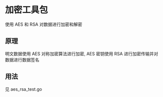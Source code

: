 # 加密工具包

使用 AES 和 RSA 对数据进行加密和解密

## 原理

明文数据使用 AES 对称加密算法进行加密, AES 密钥使用 RSA 进行加密传输并对数据进行数据签名


## 用法

见 aes_rsa_test.go

